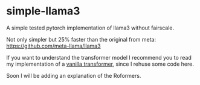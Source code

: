 # simple-llama3
A simple tested pytorch implementation of llama3 without fairscale.

Not only simpler but 25% faster than the original from meta: https://github.com/meta-llama/llama3

If you want to understand the transformer model I recommend you to read my implementation of a [vanilla transformer](https://github.com/mr-raccoon-97/vanilla-transformer), since I rehuse some code here.

Soon I will be adding an explanation of the Roformers. 
